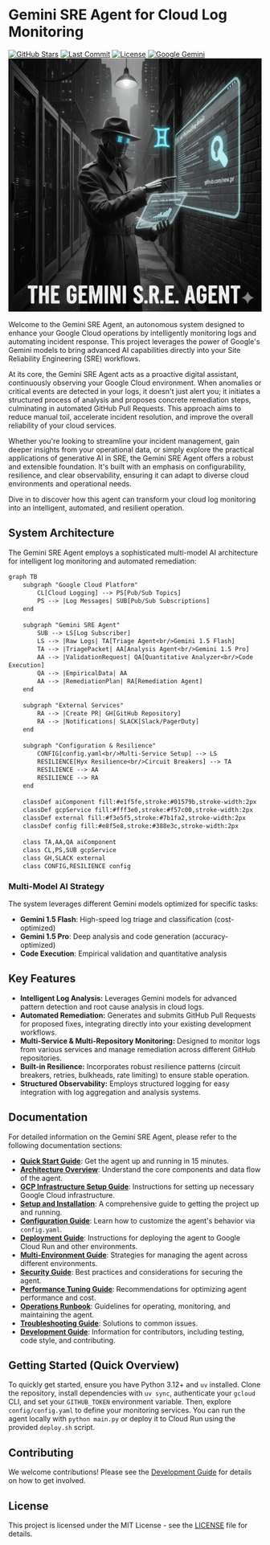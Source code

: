 # Gemini SRE Agent for Cloud Log Monitoring

[![GitHub Stars](https://img.shields.io/github/stars/avivl/gemini-sre-agent.svg?style=for-the-badge&logo=github&color=gold)](https://github.com/avivl/gemini-sre-agent/stargazers)
[![Last Commit](https://img.shields.io/github/last-commit/avivl/gemini-sre-agent?style=for-the-badge&logo=github)](https://github.com/avivl/gemini-sre-agent)
[![License](https://img.shields.io/badge/License-MIT-blue?style=for-the-badge)](LICENSE)
[![Google Gemini](https://img.shields.io/badge/Google%20Gemini-886FBF?style=for-the-badge&logo=googlegemini&logoColor=fff)](#)
![Gemini SRE Agent](static/gemini_agent.png)

Welcome to the Gemini SRE Agent, an autonomous system designed to enhance your Google Cloud operations by intelligently monitoring logs and automating incident response. This project leverages the power of Google's Gemini models to bring advanced AI capabilities directly into your Site Reliability Engineering (SRE) workflows.

At its core, the Gemini SRE Agent acts as a proactive digital assistant, continuously observing your Google Cloud environment. When anomalies or critical events are detected in your logs, it doesn't just alert you; it initiates a structured process of analysis and proposes concrete remediation steps, culminating in automated GitHub Pull Requests. This approach aims to reduce manual toil, accelerate incident resolution, and improve the overall reliability of your cloud services.

Whether you're looking to streamline your incident management, gain deeper insights from your operational data, or simply explore the practical applications of generative AI in SRE, the Gemini SRE Agent offers a robust and extensible foundation. It's built with an emphasis on configurability, resilience, and clear observability, ensuring it can adapt to diverse cloud environments and operational needs.

Dive in to discover how this agent can transform your cloud log monitoring into an intelligent, automated, and resilient operation.

## System Architecture

The Gemini SRE Agent employs a sophisticated multi-model AI architecture for intelligent log monitoring and automated remediation:

```mermaid
graph TB
    subgraph "Google Cloud Platform"
        CL[Cloud Logging] --> PS[Pub/Sub Topics]
        PS --> |Log Messages| SUB[Pub/Sub Subscriptions]
    end
    
    subgraph "Gemini SRE Agent"
        SUB --> LS[Log Subscriber]
        LS --> |Raw Logs| TA[Triage Agent<br/>Gemini 1.5 Flash]
        TA --> |TriagePacket| AA[Analysis Agent<br/>Gemini 1.5 Pro]
        AA --> |ValidationRequest| QA[Quantitative Analyzer<br/>Code Execution]
        QA --> |EmpiricalData| AA
        AA --> |RemediationPlan| RA[Remediation Agent]
    end
    
    subgraph "External Services"
        RA --> |Create PR| GH[GitHub Repository]
        RA --> |Notifications| SLACK[Slack/PagerDuty]
    end
    
    subgraph "Configuration & Resilience"
        CONFIG[config.yaml<br/>Multi-Service Setup] --> LS
        RESILIENCE[Hyx Resilience<br/>Circuit Breakers] --> TA
        RESILIENCE --> AA
        RESILIENCE --> RA
    end
    
    classDef aiComponent fill:#e1f5fe,stroke:#01579b,stroke-width:2px
    classDef gcpService fill:#fff3e0,stroke:#f57c00,stroke-width:2px
    classDef external fill:#f3e5f5,stroke:#7b1fa2,stroke-width:2px
    classDef config fill:#e8f5e8,stroke:#388e3c,stroke-width:2px
    
    class TA,AA,QA aiComponent
    class CL,PS,SUB gcpService
    class GH,SLACK external
    class CONFIG,RESILIENCE config
```

### Multi-Model AI Strategy

The system leverages different Gemini models optimized for specific tasks:
- **Gemini 1.5 Flash**: High-speed log triage and classification (cost-optimized)
- **Gemini 1.5 Pro**: Deep analysis and code generation (accuracy-optimized)  
- **Code Execution**: Empirical validation and quantitative analysis

## Key Features

*   **Intelligent Log Analysis:** Leverages Gemini models for advanced pattern detection and root cause analysis in cloud logs.
*   **Automated Remediation:** Generates and submits GitHub Pull Requests for proposed fixes, integrating directly into your existing development workflows.
*   **Multi-Service & Multi-Repository Monitoring:** Designed to monitor logs from various services and manage remediation across different GitHub repositories.
*   **Built-in Resilience:** Incorporates robust resilience patterns (circuit breakers, retries, bulkheads, rate limiting) to ensure stable operation.
*   **Structured Observability:** Employs structured logging for easy integration with log aggregation and analysis systems.

## Documentation

For detailed information on the Gemini SRE Agent, please refer to the following documentation sections:

*   [**Quick Start Guide**](docs/QUICKSTART.md): Get the agent up and running in 15 minutes.
*   [**Architecture Overview**](docs/ARCHITECTURE.md): Understand the core components and data flow of the agent.
*   [**GCP Infrastructure Setup Guide**](docs/GCP_SETUP.md): Instructions for setting up necessary Google Cloud infrastructure.
*   [**Setup and Installation**](docs/SETUP_INSTALLATION.md): A comprehensive guide to getting the project up and running.
*   [**Configuration Guide**](docs/CONFIGURATION.md): Learn how to customize the agent's behavior via `config.yaml`.
*   [**Deployment Guide**](docs/DEPLOYMENT.md): Instructions for deploying the agent to Google Cloud Run and other environments.
*   [**Multi-Environment Guide**](docs/ENVIRONMENTS.md): Strategies for managing the agent across different environments.
*   [**Security Guide**](docs/SECURITY.md): Best practices and considerations for securing the agent.
*   [**Performance Tuning Guide**](docs/PERFORMANCE.md): Recommendations for optimizing agent performance and cost.
*   [**Operations Runbook**](docs/OPERATIONS.md): Guidelines for operating, monitoring, and maintaining the agent.
*   [**Troubleshooting Guide**](docs/TROUBLESHOOTING.md): Solutions to common issues.
*   [**Development Guide**](docs/DEVELOPMENT.md): Information for contributors, including testing, code style, and contributing.

## Getting Started (Quick Overview)

To quickly get started, ensure you have Python 3.12+ and `uv` installed. Clone the repository, install dependencies with `uv sync`, authenticate your `gcloud` CLI, and set your `GITHUB_TOKEN` environment variable. Then, explore `config/config.yaml` to define your monitoring services. You can run the agent locally with `python main.py` or deploy it to Cloud Run using the provided `deploy.sh` script.

## Contributing

We welcome contributions! Please see the [Development Guide](docs/DEVELOPMENT.md) for details on how to get involved.

## License

This project is licensed under the MIT License - see the [LICENSE](LICENSE) file for details.